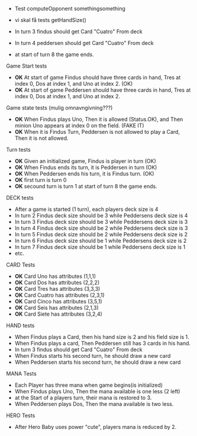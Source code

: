 

* Test computeOpponent somethingsomething 
* vi skal få tests getHandSize()

* In turn 3 findus should get Card "Cuatro" From deck
* In turn 4 peddersen should get Card "Cuatro" From deck
* at start of turn 8 the game ends.

Game Start tests
* **OK** At start of game Findus should have three cards in hand, Tres at index 0, Dos at index 1, and Uno at index 2. (OK)
* **OK** At start of game Peddersen should have three cards in hand, Tres at index 0, Dos at index 1, and Uno at index 2.

Game state tests (mulig omnavngivning???) 
* **OK** When Findus plays Uno, Then it is allowed (Status.OK),
  and Then minion Uno appears at index 0 on the field. (FAKE IT)
* **OK** When it is Findus Turn, Peddersen is not allowed to play a Card, Then it is not allowed.

Turn tests
* **OK** Given an initialized game, Findus is player in turn (OK)
* **OK** When Findus ends its turn, it is Peddersen in turn (OK)
* **OK** When Peddersen ends his turn, it is Findus turn. (OK)
* **OK** first turn is turn 0
* **OK** secound turn is turn 1
at start of turn 8 the game ends.

DECK tests
* After a game is started (1 turn), each players deck size is 4
* In turn 2 Findus deck size should be 3 while Peddersens deck size is 4
* In turn 3 Findus deck size should be 3 while Peddersens deck size is 3
* In turn 4 Findus deck size should be 2 while Peddersens deck size is 3
* In turn 5 Findus deck size should be 2 while Peddersens deck size is 2
* In turn 6 Findus deck size should be 1 while Peddersens deck size is 2
* In turn 7 Findus deck size should be 1 while Peddersens deck size is 1
* etc.

CARD Tests
* **OK** Card Uno has attributes (1,1,1)
* **OK** Card Dos has attributes (2,2,2)
* **OK** Card Tres has attributes (3,3,3)
* **OK** Card Cuatro has attributes (2,3,1)
* **OK** Card Cinco has attributes (3,5,1)
* **OK** Card Seis has attributes (2,1,3)
* **OK** Card Siete has attributes (3,2,4)


HAND tests
* When Findus plays a Card, then his hand size is 2 and his field size is 1.
* When Findus plays a card, Then Peddersen still has 3 cards in his hand.
* In turn 3 findus should get Card "Cuatro" From deck
* When Findus starts his second turn, he should draw a new card 
* When Peddersen starts his second turn, he should draw a new card

MANA Tests
* Each Player has three mana when game begins(is initialized)
* When Findus plays Uno, Then the mana available is one less (2 left)
* at the Start of a players turn, their mana is restored to 3.
* When Peddersen plays Dos, Then the mana available is two less.

HERO Tests
* After Hero Baby uses power "cute", players mana is reduced by 2.